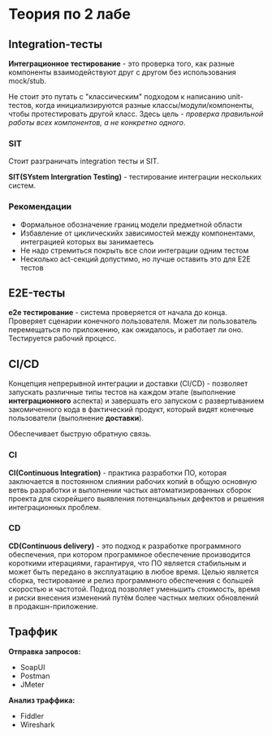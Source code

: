 # Теория по 2 лабе

## Integration-тесты
**Интеграционное тестирование** - это проверка того, как разные компоненты взаимодействуют друг с другом без использования mock/stub.  

Не стоит это путать с "классическим" подходом к написанию unit-тестов, когда инициализируются разные классы/модули/компоненты, чтобы протестировать другой класс. Здесь цель - *проверка правильной работы всех компонентов, а не конкретно одного*.

### SIT
Стоит разграничать integration тесты и SIT. 

**SIT(SYstem Intergration Testing)** - тестирование интеграции нескольких систем. 

### Рекомендации
* Формальное обозначение границ модели предметной области
* Избавление от циклическийх зависимостей между компонентами, интеграцией которых вы занимаетесь
* Не надо стремиться покрыть все слои интеграции одним тестом
* Несколько act-секций допустимо, но лучше оставить это для E2E тестов

## E2E-тесты
**e2e тестирование** - система проверяется от начала до конца. Проверяет сценарии конечного пользователя. Может ли пользователь перемещаться по приложению, как ожидалось, и работает ли оно. Тестируется рабочий процесс.

## CI/CD
Концепция непрерывной интеграции и доставки (CI/CD) - позволяет запускать различные типы тестов на каждом этапе (выполнение **интеграционного** аспекта) и завершать его запуском с развертыванием закомиченного кода в фактический продукт, который видят конечные пользователи (выполнение **доставки**).  

Обеспечивает быструю обратную связь.

### CI
**CI(Continuous Integration)** - практика разработки ПО, которая заключается в постоянном слиянии рабочих копий в общую основную ветвь разработки и выполнении частых автоматизированных сборок проекта для скорейшего выявления потенциальных дефектов и решения интеграционных проблем.  

### CD
**CD(Continuous delivery)** - это подход к разработке программного обеспечения, при котором программное обеспечение производится короткими итерациями, гарантируя, что ПО является стабильным и может быть передано в эксплуатацию в любое время. Целью является сборка, тестирование и релиз программного обеспечения с большей скоростью и частотой. Подход позволяет уменьшить стоимость, время и риски внесения изменений путём более частных мелких обновлений в продакшн-приложение.

## Траффик
**Отправка запросов:**
* SoapUI
* Postman
* JMeter

**Анализ траффика:**
* Fiddler
* Wireshark